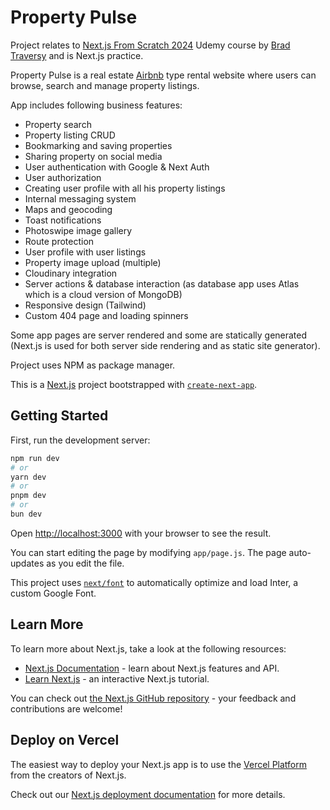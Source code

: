 # Property Pulse

Project relates to [Next.js From Scratch 2024](https://www.udemy.com/course/nextjs-from-scratch) Udemy course by [Brad Traversy](https://www.udemy.com/user/brad-traversy/) and is Next.js practice.

Property Pulse is a real estate [Airbnb](https://www.airbnb.com/) type rental website where users can browse, search and manage property listings.

App includes following business features:

- Property search
- Property listing CRUD
- Bookmarking and saving properties
- Sharing property on social media
- User authentication with Google & Next Auth
- User authorization
- Creating user profile with all his property listings
- Internal messaging system
- Maps and geocoding
- Toast notifications
- Photoswipe image gallery
- Route protection
- User profile with user listings
- Property image upload (multiple)
- Cloudinary integration
- Server actions & database interaction (as database app uses Atlas which is a cloud version of MongoDB)
- Responsive design (Tailwind)
- Custom 404 page and loading spinners

Some app pages are server rendered and some are statically generated (Next.js is used for both server side rendering and as static site generator).

Project uses NPM as package manager.

This is a [Next.js](https://nextjs.org/) project bootstrapped with [`create-next-app`](https://github.com/vercel/next.js/tree/canary/packages/create-next-app).

## Getting Started

First, run the development server:

```bash
npm run dev
# or
yarn dev
# or
pnpm dev
# or
bun dev
```

Open [http://localhost:3000](http://localhost:3000) with your browser to see the result.

You can start editing the page by modifying `app/page.js`. The page auto-updates as you edit the file.

This project uses [`next/font`](https://nextjs.org/docs/basic-features/font-optimization) to automatically optimize and load Inter, a custom Google Font.

## Learn More

To learn more about Next.js, take a look at the following resources:

- [Next.js Documentation](https://nextjs.org/docs) - learn about Next.js features and API.
- [Learn Next.js](https://nextjs.org/learn) - an interactive Next.js tutorial.

You can check out [the Next.js GitHub repository](https://github.com/vercel/next.js/) - your feedback and contributions are welcome!

## Deploy on Vercel

The easiest way to deploy your Next.js app is to use the [Vercel Platform](https://vercel.com/new?utm_medium=default-template&filter=next.js&utm_source=create-next-app&utm_campaign=create-next-app-readme) from the creators of Next.js.

Check out our [Next.js deployment documentation](https://nextjs.org/docs/deployment) for more details.

